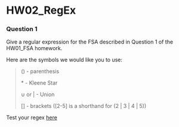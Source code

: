 # HW02_RegEx

### Question 1

Give a regular expression for the FSA described in Question 1 of the HW01_FSA homework.

Here are the symbols we would like you to use:

> () - parenthesis
>
> \* - Kleene Star
>
> $\cup$ or | - Union
>
> [] - brackets ([2-5] is a shorthand for (2 | 3 | 4 | 5))

Test your regex [here](https://regexr.com/)
